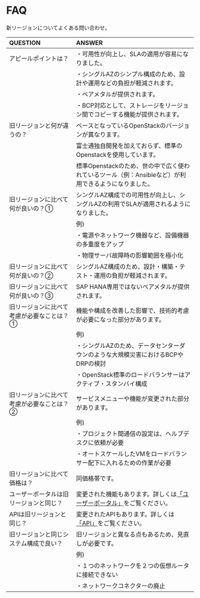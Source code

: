 # FAQ

新リージョンについてよくある問い合わせ。

| QUESTION                                  | ANSWER                                                                                               |
|:------------------------------------------|:-----------------------------------------------------------------------------------------------------|
| アピールポイントは？                      | ・可用性が向上し、SLAの適用が容易になりました。                                                      |
|                                           | ・シングルAZのシンプル構成のため、設計や運用などの負担が軽減されます。                               |
|                                           | ・ベアメタルが提供されます。                                                                         |
|                                           | ・BCP対応として、ストレージをリージョン間でコピーする機能が提供されます。                            |
| 旧リージョンと何が違うの？                | ベースとなっているOpenStackのバージョンが異なります。                                                |
|                                           | 富士通独自開発を加えておらず、標準のOpenstackを使用しています。                                      |
|                                           | 標準Openstackのため、世の中で広く使われているツール（例：Ansibleなど）が利用できるようになりました。 |
| 旧リージョンに比べて何が良いの？①         | シングルAZ構成での可用性が向上し、シングルAZの利用でSLAが適用されるようになりました。                |
|                                           | 例)                                                                                                  |
|                                           | ・電源やネットワーク機器など、設備機器の多重度をアップ                                               |
|                                           | ・物理サーバ故障時の影響範囲を極小化                                                                 |
| 旧リージョンに比べて何が良いの？②         | シングルAZ構成のため、設計・構築・テスト・運用の負担が軽減されます。                                 |
| 旧リージョンに比べて何が良いの？③         | SAP HANA専用ではないベアメタルが提供されます。                                                       |
| 旧リージョンに比べて考慮が必要なことは？① | 機能や構成を改善した影響で、技術的考慮が必要になった部分があります。                                 |
|                                           | 例)                                                                                                  |
|                                           | ・シングルAZのため、データセンターダウンのような大規模災害におけるBCPやDRPの検討                     |
|                                           | ・OpenStack標準のロードバランサーはアクティブ・スタンバイ構成                                        |
| 旧リージョンに比べて考慮が必要なことは？② | サービスメニューや機能が変更された部分があります。                                                   |
|                                           | 例)                                                                                                  |
|                                           | ・プロジェクト間通信の設定は、ヘルプデスクに依頼が必要                                               |
|                                           | ・オートスケールしたVMをロードバランサー配下に入れるための作業が必要                                 |
| 旧リージョンに比べて価格は？              | 同価格帯です。                                                                                       |
| ユーザーポータルは旧リージョンと同じ？    | 変更された機能もあります。詳しくは[「ユーザーポータル」](../userportal/README.md)をご覧ください。    |
| APIは旧リージョンと同じ？                 | 変更されたAPIもあります。詳しくは[「API」](../API/README.md)をご覧ください。                         |
| 旧リージョンと同じシステム構成で良い？    | 旧リージョンと異なる点もあるため、見直しが必要です。                                                 |
|                                           | 例)                                                                                                  |
|                                           | ・１つのネットワークを２つの仮想ルータに接続できない                                                 |
|                                           | ・ネットワークコネクターの廃止                                                                       |
